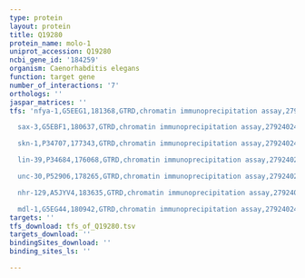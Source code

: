 ```yaml
---
type: protein
layout: protein
title: Q19280
protein_name: molo-1
uniprot_accession: Q19280
ncbi_gene_id: '184259'
organism: Caenorhabditis elegans
function: target gene
number_of_interactions: '7'
orthologs: ''
jaspar_matrices: ''
tfs: 'nfya-1,G5EEG1,181368,GTRD,chromatin immunoprecipitation assay,27924024%5Buid%5D,No

  sax-3,G5EBF1,180637,GTRD,chromatin immunoprecipitation assay,27924024%5Buid%5D,No

  skn-1,P34707,177343,GTRD,chromatin immunoprecipitation assay,27924024%5Buid%5D,No

  lin-39,P34684,176068,GTRD,chromatin immunoprecipitation assay,27924024%5Buid%5D,No

  unc-30,P52906,178265,GTRD,chromatin immunoprecipitation assay,27924024%5Buid%5D,No

  nhr-129,A5JYV4,183635,GTRD,chromatin immunoprecipitation assay,27924024%5Buid%5D,No

  mdl-1,G5EG44,180942,GTRD,chromatin immunoprecipitation assay,27924024%5Buid%5D,No'
targets: ''
tfs_download: tfs_of_Q19280.tsv
targets_download: ''
bindingSites_download: ''
binding_sites_ls: ''

---
```

